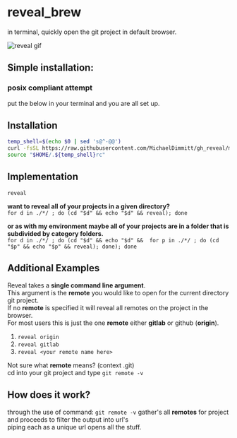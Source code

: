 # reveal_brew
in terminal, quickly open the git project in default browser.

![reveal gif](https://github.com/MichaelDimmitt/gh_reveal/blob/master/assets/how_reveal_works_my_environment.gif)

## Simple installation:
### posix compliant attempt
put the below in your terminal and you are all set up.

## Installation

```bash
temp_shell=$(echo $0 | sed 's@^-@@')
curl -fsSL https://raw.githubusercontent.com/MichaelDimmitt/gh_reveal/master/reveal.sh >> "$HOME/.${temp_shell}rc"
source "$HOME/.${temp_shell}rc"
```

## Implementation

`reveal`

<b>want to reveal all of your projects in a given directory?</b><br/>
`for d in ./*/ ; do (cd "$d" && echo "$d" && reveal); done`<br/>

<b>or as with my environment  maybe all of your projects are in a folder that is subdivided by category folders.</b><br/>
`for d in ./*/ ; do (cd "$d" && echo "$d" &&  for p in ./*/ ; do (cd "$p" && echo "$p" && reveal); done); done`


## Additional Examples
Reveal takes a <b>single command line argument</b>.
<br>This argument is the <b>remote</b> you would like to open for the current directory git project.
<br>If no <b>remote</b> is specified it will reveal all remotes on the project in the browser.
<br>For most users this is just the one <b>remote</b> either <b>gitlab</b> or github (<b>origin</b>).

1) `reveal origin`
2) `reveal gitlab`
3) `reveal <your remote name here>`

Not sure what <b>remote</b> means? (context .git)
<br>cd into your git project and type `git remote -v`


## How does it work?
through the use of command:
```git remote -v```
gather's all <b>remotes</b> for project
<br>and proceeds to  filter the output into url's
<br>piping each as a unique url opens all the stuff.
